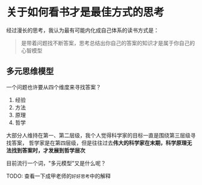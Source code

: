 # 关于如何看书才是最佳方式的思考

经过漫长的思考，我认为最有可能内化成自己体系的读书方式是：

> 是带着问题找不断答案，思考总结出你自己的答案的知识才是属于你自己的心智模型

## 多元思维模型

一个问题也许要从四个维度来寻找答案？

1. 经验
2. 方法
3. 原理
4. 哲学

大部分人维持在第一、第二层级，我个人觉得科学家的目标一直是围绕第三层级寻找答案，
哲学家是在第四层级，但是往往过去**伟大的科学家在末期，科学原理无法找到答案时，才发展到哲学层次**

目前流行一个词，"多元模型"又是什么呢？

TODO: 查看一下成甲老师的`好好思考`中的解释
